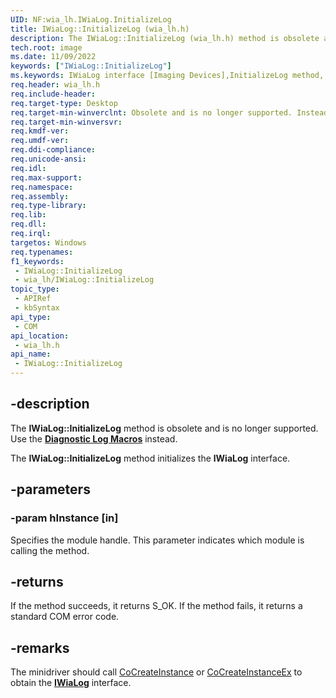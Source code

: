 ```yaml
---
UID: NF:wia_lh.IWiaLog.InitializeLog
title: IWiaLog::InitializeLog (wia_lh.h)
description: The IWiaLog::InitializeLog (wia_lh.h) method is obsolete and is no longer supported. Use the Diagnostic Log Macros instead.
tech.root: image
ms.date: 11/09/2022
keywords: ["IWiaLog::InitializeLog"]
ms.keywords: IWiaLog interface [Imaging Devices],InitializeLog method, IWiaLog.InitializeLog, IWiaLog::InitializeLog, IWiaLog_17cc24cb-d8dd-4f7c-b5d4-6720621b6534.xml, InitializeLog, InitializeLog method [Imaging Devices], InitializeLog method [Imaging Devices],IWiaLog interface, image.iwialog_initializelog, wia_lh/IWiaLog::InitializeLog
req.header: wia_lh.h
req.include-header: 
req.target-type: Desktop
req.target-min-winverclnt: Obsolete and is no longer supported. Instead, use the Diagnostic Log Macros.
req.target-min-winversvr: 
req.kmdf-ver: 
req.umdf-ver: 
req.ddi-compliance: 
req.unicode-ansi: 
req.idl: 
req.max-support: 
req.namespace: 
req.assembly: 
req.type-library: 
req.lib: 
req.dll: 
req.irql: 
targetos: Windows
req.typenames: 
f1_keywords:
 - IWiaLog::InitializeLog
 - wia_lh/IWiaLog::InitializeLog
topic_type:
 - APIRef
 - kbSyntax
api_type:
 - COM
api_location:
 - wia_lh.h
api_name:
 - IWiaLog::InitializeLog
---
```


## -description

The **IWiaLog::InitializeLog** method is obsolete and is no longer supported. Use the [**Diagnostic Log Macros**](/windows-hardware/drivers/image/wia-diagnostic-log-macros) instead.

The **IWiaLog::InitializeLog** method initializes the **lWiaLog** interface.

## -parameters

### -param hInstance [in]

Specifies the module handle. This parameter indicates which module is calling the method.

## -returns

If the method succeeds, it returns S_OK. If the method fails, it returns a standard COM error code.

## -remarks

The minidriver should call [CoCreateInstance](/windows/win32/api/combaseapi/nf-combaseapi-cocreateinstance) or [CoCreateInstanceEx](/windows/win32/api/combaseapi/nf-combaseapi-cocreateinstanceex) to obtain the [**IWiaLog**](/windows/win32/api/wia_xp/nn-wia_xp-iwialog) interface.
